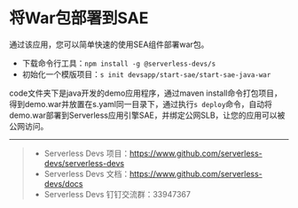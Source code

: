 # 将War包部署到SAE
通过该应用，您可以简单快速的使用SEA组件部署war包。

- 下载命令行工具：`npm install -g @serverless-devs/s`
- 初始化一个模版项目：`s init devsapp/start-sae/start-sae-java-war`

code文件夹下是java开发的demo应用程序，通过maven install命令打包项目，得到demo.war并放置在s.yaml同一目录下，通过执行`s deploy`命令，自动将demo.war部署到Serverless应用引擎SAE，并绑定公网SLB，让您的应用可以被公网访问。

-----

> - Serverless Devs 项目：https://www.github.com/serverless-devs/serverless-devs   
> - Serverless Devs 文档：https://www.github.com/serverless-devs/docs   
> - Serverless Devs 钉钉交流群：33947367    